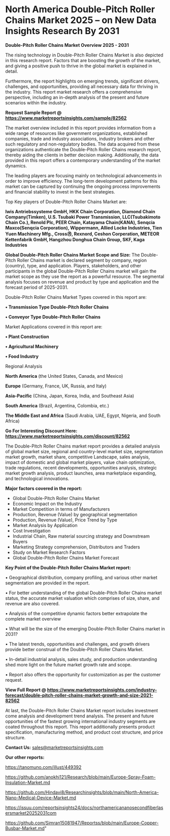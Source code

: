 # North America Double-Pitch Roller Chains Market 2025 – on New Data Insights Research By 2031

<Strong> Double-Pitch Roller Chains Market Overview 2025 - 2031</strong>

The rising technology in Double-Pitch Roller Chains Market is also depicted in this research report. Factors that are boosting the growth of the market, and giving a positive push to thrive in the global market is explained in detail.

Furthermore, the report highlights on emerging trends, significant drivers, challenges, and opportunities, providing all necessary data for thriving in the industry. This report market research offers a comprehensive perspective, including an in-depth analysis of the present and future scenarios within the industry.

<strong>Request Sample Report @ <a href=https://www.marketreportsinsights.com/sample/82562>https://www.marketreportsinsights.com/sample/82562</a></strong>

The market overview included in this report provides information from a wide range of resources like government organizations, established companies, trade and industry associations, industry brokers and other such regulatory and non-regulatory bodies. The data acquired from these organizations authenticate the Double-Pitch Roller Chains research report, thereby aiding the clients in better decision making. Additionally, the data provided in this report offers a contemporary understanding of the market dynamics.

The leading players are focusing mainly on technological advancements in order to improve efficiency. The long-term development patterns for this market can be captured by continuing the ongoing process improvements and financial stability to invest in the best strategies.

Top Key players of Double-Pitch Roller Chains Market are:

<strong>Iwis Antriebssysteme GmbH, HKK Chain Corporation, Diamond Chain Company(Timken), U.S. Tsubaki Power Transmission, LLC(Tsubakimoto Chain Co.), Renold Plc, PEER Chain, Katayama Chain(KANA), Senqcia Maxco(Senqcia Corporation), Wippermann, Allied Locke Industries, Tien Yuen Machinery Mfg., Cross㊊, Rexnord, Ceshon Corperation, METEOR Kettenfabrik GmbH, Hangzhou Donghua Chain Group, SKF, Kaga Industries</strong>

<strong><b>Global Double-Pitch Roller Chains Market Scope and Size:</b></strong>
The Double-Pitch Roller Chains market is declared segment by company, region (country), type, and application. Players, stakeholders, and other participants in the global Double-Pitch Roller Chains market will gain the market scope as they use the report as a powerful resource. The segmental analysis focuses on revenue and product by type and application and the forecast period of 2025-2031.

Double-Pitch Roller Chains Market Types covered in this report are:

<strong>• Transmission Type Double-Pitch Roller Chains

• Conveyor Type Double-Pitch Roller Chains</strong>

Market Applications covered in this report are:

<strong>• Plant Construction

• Agricultural Machinery

• Food Industry</strong> 

Regional Analysis

<strong>North America</strong> (the United States, Canada, and Mexico)

<strong>Europe</strong> (Germany, France, UK, Russia, and Italy)

<strong>Asia-Pacific</strong> (China, Japan, Korea, India, and Southeast Asia)

<strong>South America</strong> (Brazil, Argentina, Colombia, etc.)

<strong>The Middle East and Africa</strong> (Saudi Arabia, UAE, Egypt, Nigeria, and South Africa)

<strong>Go For Interesting Discount Here: <a href=https://www.marketreportsinsights.com/discount/82562>https://www.marketreportsinsights.com/discount/82562</a></strong>

The Double-Pitch Roller Chains market report provides a detailed analysis of global market size, regional and country-level market size, segmentation market growth, market share, competitive Landscape, sales analysis, impact of domestic and global market players, value chain optimization, trade regulations, recent developments, opportunities analysis, strategic market growth analysis, product launches, area marketplace expanding, and technological innovations.

<strong><b>Major factors covered in the report:</b></strong>
<ul>
  <li>Global Double-Pitch Roller Chains Market </li>
  <li>Economic Impact on the Industry</li>
  <li>Market Competition in terms of Manufacturers</li>
  <li>Production, Revenue (Value) by geographical segmentation</li>
  <li>Production, Revenue (Value), Price Trend by Type</li>
  <li>Market Analysis by Application</li>
  <li>Cost Investigation</li>
  <li>Industrial Chain, Raw material sourcing strategy and Downstream Buyers</li>
  <li>Marketing Strategy comprehension, Distributors and Traders</li>
  <li>Study on Market Research Factors</li>
  <li>Global Double-Pitch Roller Chains Market Forecast</li>
</ul>

<strong><b>Key Point of the Double-Pitch Roller Chains Market report:</b></strong>

• Geographical distribution, company profiling, and various other market segmentation are provided in the report.

• For better understanding of the global Double-Pitch Roller Chains market status, the accurate market valuation which comprises of size, share, and revenue are also covered.

• Analysis of the competitive dynamic factors better extrapolate the complete market overview

• What will be the size of the emerging Double-Pitch Roller Chains market in 2031?

• The latest trends, opportunities and challenges, and growth drivers provide better construal of the Double-Pitch Roller Chains Market.

• In-detail industrial analysis, sales study, and production understanding shed more light on the future market growth rate and scope.

• Report also offers the opportunity for customization as per the customer request.

<strong><b>View Full Report @ <a href=https://www.marketreportsinsights.com/industry-forecast/double-pitch-roller-chains-market-growth-and-size-2021-82562>https://www.marketreportsinsights.com/industry-forecast/double-pitch-roller-chains-market-growth-and-size-2021-82562</a></b></strong>


At last, the Double-Pitch Roller Chains Market report includes investment come analysis and development trend analysis. The present and future opportunities of the fastest growing international industry segments are coated throughout this report. This report additionally presents product specification, manufacturing method, and product cost structure, and price structure.

<strong>Contact Us:</strong>
sales@marketreportsinsights.com

<strong>Our other reports:</strong>

<a href=https://tanomuno.com/illust/449392>https://tanomuno.com/illust/449392</a>

<a href=https://github.com/anokhi121/Research/blob/main/Europe-Spray-Foam-Insulation-Market.md>https://github.com/anokhi121/Research/blob/main/Europe-Spray-Foam-Insulation-Market.md</a>

<a href=https://github.com/Hindavi8/Researchinsights/blob/main/North-America-Nano-Medical-Device-Market.md>https://github.com/Hindavi8/Researchinsights/blob/main/North-America-Nano-Medical-Device-Market.md</a>

<a href=https://issuu.com/reportsinsights24/docs/northamericananosecondfiberlasersmarket20252031com>https://issuu.com/reportsinsights24/docs/northamericananosecondfiberlasersmarket20252031com</a>

<a href=https://github.com/Simran15081947/Reportss/blob/main/Europe-Copper-Busbar-Market.md>https://github.com/Simran15081947/Reportss/blob/main/Europe-Copper-Busbar-Market.md</a>"
